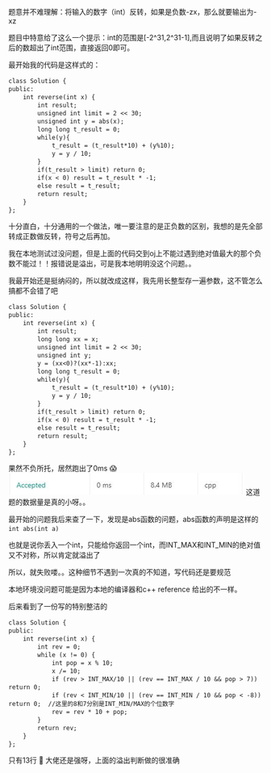 题意并不难理解：将输入的数字（int）反转，如果是负数-zx，那么就要输出为-xz

题目中特意给了这么一个提示：int的范围是[-2^31,2^31-1],而且说明了如果反转之后的数超出了int范围，直接返回0即可。

最开始我的代码是这样式的：

	class Solution {
	public:
	    int reverse(int x) {
	        int result;
	        unsigned int limit = 2 << 30;
	        unsigned int y = abs(x);
	        long long t_result = 0;
	        while(y){
	            t_result = (t_result*10) + (y%10);
	            y = y / 10;
	        }
	        if(t_result > limit) return 0;
	        if(x < 0) result = t_result * -1;
	        else result = t_result;
	        return result;
	    }
	};

十分直白，十分通用的一个做法，唯一要注意的是正负数的区别，我想的是先全部转成正数做反转，符号之后再加。

我在本地测试过没问题，但是上面的代码交到oj上不能过遇到绝对值最大的那个负数不能过！！报错说是溢出，可是我本地明明没这个问题。。

我最开始还是挺纳闷的，所以就改成这样，我先用长整型存一遍参数，这不管怎么搞都不会错了吧

	class Solution {
	public:
	    int reverse(int x) {
	        int result;
	        long long xx = x;
	        unsigned int limit = 2 << 30;
	        unsigned int y;
	        y = (xx<0)?(xx*-1):xx;
	        long long t_result = 0;
	        while(y){
	            t_result = (t_result*10) + (y%10);
	            y = y / 10;
	        }
	        if(t_result > limit) return 0;
	        if(x < 0) result = t_result * -1;
	        else result = t_result;
	        return result;
	    }
	};

果然不负所托，居然跑出了0ms :scream:
![0ms](7RI/0ms.jpg)
这道题的数据量是真的小呀。。

最开始的问题我后来查了一下，发现是abs函数的问题，abs函数的声明是这样的 `int abs(int a)`

也就是说你丢入一个int，只能给你返回一个int，而INT_MAX和INT_MIN的绝对值又不对称，所以肯定就溢出了

所以，就失败喽。。这种细节不遇到一次真的不知道，写代码还是要规范

本地环境没问题可能是因为本地的编译器和c++ reference 给出的不一样。

后来看到了一份写的特别整洁的

	class Solution {
	public:
	    int reverse(int x) {
	        int rev = 0;
	        while (x != 0) {
	            int pop = x % 10;
	            x /= 10;
	            if (rev > INT_MAX/10 || (rev == INT_MAX / 10 && pop > 7)) return 0;
	            if (rev < INT_MIN/10 || (rev == INT_MIN / 10 && pop < -8)) return 0;  //这里的8和7分别是INT_MIN/MAX的个位数字
	            rev = rev * 10 + pop;
	        }
	        return rev;
	    }
	};

只有13行 :dizzy:  大佬还是强呀，上面的溢出判断做的很准确

